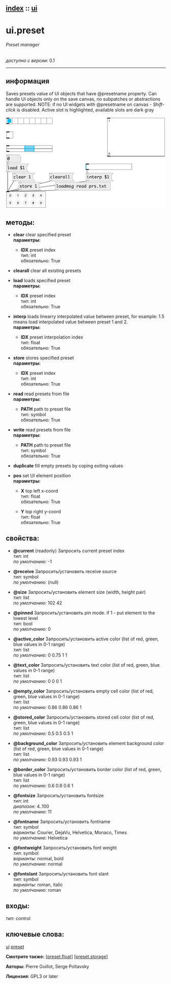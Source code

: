 [index](index.html) :: [ui](category_ui.html)
---

# ui.preset

###### Preset manager

*доступно с версии:* 0.1

---


## информация
Saves presets value of UI objects that have @presetname property. Can handle UI objects only on the save canvas, no subpatches or abstractions are supported. NOTE: if no UI widgets with @presetname on canvas - *Shift-click* is disabled. Active slot is highlighted, available slots are dark gray


[![example](../examples/img/ui.preset.jpg)](../examples/pd/ui.preset.pd)





## методы:

* **clear**
clear specified preset<br>
  __параметры:__
  - **IDX** preset index<br>
    тип: int <br>
    обязательно: True <br>

* **clearall**
clear all existing presets<br>

* **load**
loads specified preset<br>
  __параметры:__
  - **IDX** preset index<br>
    тип: int <br>
    обязательно: True <br>

* **interp**
loads linearry interpolated value between preset, for example: 1.5 means load
interpolated value between preset 1 and 2.<br>
  __параметры:__
  - **IDX** preset interpolation index<br>
    тип: float <br>
    обязательно: True <br>

* **store**
stores specified preset<br>
  __параметры:__
  - **IDX** preset index<br>
    тип: int <br>
    обязательно: True <br>

* **read**
read presets from file<br>
  __параметры:__
  - **PATH** path to preset file<br>
    тип: symbol <br>
    обязательно: True <br>

* **write**
read presets from file<br>
  __параметры:__
  - **PATH** path to preset file<br>
    тип: symbol <br>
    обязательно: True <br>

* **duplicate**
fill empty presets by coping exiting values<br>

* **pos**
set UI element position<br>
  __параметры:__
  - **X** top left x-coord<br>
    тип: float <br>
    обязательно: True <br>

  - **Y** top right y-coord<br>
    тип: float <br>
    обязательно: True <br>




## свойства:

* **@current** (readonly)
Запросить current preset index<br>
_тип:_ int<br>
_по умолчанию:_ -1<br>

* **@receive** 
Запросить/установить receive source<br>
_тип:_ symbol<br>
_по умолчанию:_ (null)<br>

* **@size** 
Запросить/установить element size (width, height pair)<br>
_тип:_ list<br>
_по умолчанию:_ 102 42<br>

* **@pinned** 
Запросить/установить pin mode. if 1 - put element to the lowest level<br>
_тип:_ bool<br>
_по умолчанию:_ 0<br>

* **@active_color** 
Запросить/установить active color (list of red, green, blue values in 0-1 range)<br>
_тип:_ list<br>
_по умолчанию:_ 0 0.75 1 1<br>

* **@text_color** 
Запросить/установить text color (list of red, green, blue values in 0-1 range)<br>
_тип:_ list<br>
_по умолчанию:_ 0 0 0 1<br>

* **@empty_color** 
Запросить/установить empty cell color (list of red, green, blue values in 0-1 range)<br>
_тип:_ list<br>
_по умолчанию:_ 0.86 0.86 0.86 1<br>

* **@stored_color** 
Запросить/установить stored cell color (list of red, green, blue values in 0-1 range)<br>
_тип:_ list<br>
_по умолчанию:_ 0.5 0.5 0.5 1<br>

* **@background_color** 
Запросить/установить element background color (list of red, green, blue values in 0-1 range)<br>
_тип:_ list<br>
_по умолчанию:_ 0.93 0.93 0.93 1<br>

* **@border_color** 
Запросить/установить border color (list of red, green, blue values in 0-1 range)<br>
_тип:_ list<br>
_по умолчанию:_ 0.6 0.6 0.6 1<br>

* **@fontsize** 
Запросить/установить fontsize<br>
_тип:_ int<br>
_диапазон:_ 4..100<br>
_по умолчанию:_ 11<br>

* **@fontname** 
Запросить/установить fontname<br>
_тип:_ symbol<br>
_варианты:_ Courier, DejaVu, Helvetica, Monaco, Times<br>
_по умолчанию:_ Helvetica<br>

* **@fontweight** 
Запросить/установить font weight<br>
_тип:_ symbol<br>
_варианты:_ normal, bold<br>
_по умолчанию:_ normal<br>

* **@fontslant** 
Запросить/установить font slant<br>
_тип:_ symbol<br>
_варианты:_ roman, italic<br>
_по умолчанию:_ roman<br>



## входы:

_тип:_ control





## ключевые слова:

[ui](keywords/ui.html)
[preset](keywords/preset.html)



**Смотрите также:**
[\[preset.float\]](preset.float.html)
[\[preset.storage\]](preset.storage.html)




**Авторы:** Pierre Guillot, Serge Poltavsky




**Лицензия:** GPL3 or later





